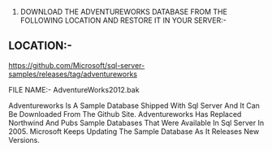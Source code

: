 1) DOWNLOAD THE ADVENTUREWORKS DATABASE FROM THE FOLLOWING LOCATION AND RESTORE IT IN YOUR SERVER:-
 
## LOCATION:-

https://github.com/Microsoft/sql-server-samples/releases/tag/adventureworks

FILE NAME:- AdventureWorks2012.bak

Adventureworks Is A Sample Database Shipped With Sql Server And It Can
Be Downloaded From The Github Site. Adventureworks Has Replaced
Northwind And Pubs Sample Databases That Were Available In Sql Server
In 2005. Microsoft Keeps Updating The Sample Database As It Releases New Versions.
